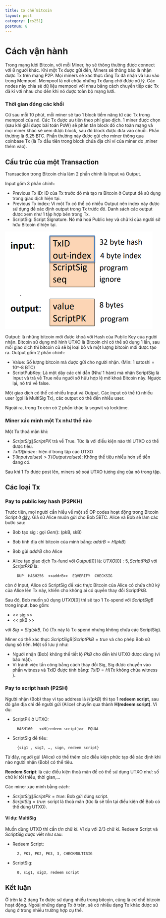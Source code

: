 ```yaml
---
title: Cơ chế Bitcoin
layout: post
category: [cs251]
postnum: 8
---
```


# Cách vận hành

Trong mạng lưới Bitcoin, với mỗi Miner, họ sẽ thông thường được connect với 8 người khác. Khi một Tx được gửi đến, Miners sẽ thông báo là nhận được Tx trên mạng P2P. Mọi miners sẽ xác thực rằng Tx đã nhận và lưu vào trong Mempool. Mempool là nơi chứa những Tx đang chờ được xử lý. Các nodes này chia sẻ dữ liệu mempool với nhau bằng cách chuyển tiếp các Tx đã kí với nhau cho đến khi nó được toàn bộ mạng lưới.

### Thời gian đóng các khối

Cứ sau mỗi 10 phút, mỗi miner sẽ tạo 1 block tiềm năng từ các Tx trong mempool của nó. Các Tx được ưu tiên theo phí giao dịch. 1 miner được chọn (sau khi giải được bài toán PoW) sẽ phân tán block đó cho toàn mạng và mọi miner khác sẽ xem được block, sau đó block được đưa vào chuỗi. Phần thưởng là 6.25 BTC. Phần thưởng này được gửi cho miner thông qua coinbase Tx (là Tx đầu tiên trong block chứa địa chỉ ví của miner do ,miner thêm vào).

## Cấu trúc của một Transaction

Transaction trong Bitcoin chia làm 2 phần chính là Input và Output.

Input gồm 3 phần chính:

- Previous Tx ID: ID của Tx trước đó mà tạo ra Bitcoin ở Output để sử dụng trong giao dịch hiện tại.
- Previous Tx index: Vì một Tx có thể có nhiều Output nên index này được sử dụng để xác định output trong Tx trước đó. Danh sách các output được xem như 1 tập hợp bên trong Tx.
- ScriptSig: Script Signature. Nó mã hoá Public key và chữ kí của người sở hữu Bitcoin ở hiện tại.

<a class="post-image" >
<img itemprop="image"  src="/public/images/post_img/post8_1.PNG"/>
</a>

Output: là những bitcoin mới được khoá với Hash của Public Key của người nhận. Bitcoin sử dụng mô hình UTXO là Bitcoin chỉ có thể sử dụng 1 lần, sau mỗi giao dịch thì bitcoin cũ sẽ bị loại bỏ và một lượng bitcoin mới được tạo ra. Output gồm 2 phần chính:

- Value: Số lượng bitcoin mà được gửi cho người nhận. (Min: 1 satoshi = 10^-8 BTC)
- ScriptPubKey: Là một dãy các chỉ dẫn (Như 1 hàm) mà nhận ScriptSig là Input và trả về True nếu người sở hữu hợp lệ mở khoá Bitcoin này. Ngược lại, nó trả về false.

Một giao dịch có thể có nhiều Input và Output. Các input có thể từ nhiều user (gọi là MultiSig Tx), các output có thể đến nhiều user.

Ngoài ra, trong Tx còn có 2 phần khác là segwit và locktime.

### Miner xác minh một Tx như thế nào

Một Tx thoả mãn khi:

- $ScriptSig \|ScriptPK$ trả về True. Tức là với điều kiện nào thì UTXO có thể được tiêu.
- $TxID\|index$ : hiện ở trong tập các UTXO
- $\sum (Input values) > \sum (Output values)$: Không thể tiêu nhiều hơn số tiền đang có.

Sau khi 1 Tx được post lên, miners sẽ xoá UTXO tương ứng của nó trong tập.

## Các loại Tx

### Pay to public key hash (P2PKH)

Trước tiên, mọi người cần hiểu về một số OP codes hoạt động trong Bitcoin Script ở [đây](https://wiki.bitcoinsv.io/index.php/Opcodes_used_in_Bitcoin_Script).
Giả sử Alice muốn gửi cho Bob 5BTC. Alice và Bob sẽ làm các bước sau:

- Bob tạo sig : gọi $Gen()$:  (pkB, skB)
- Bob tính địa chỉ bitcoin của mình bằng: $addrB = H(pkB)$
- Bob gửi $addrB$ cho Alice
- Alice tạo giao dịch Tx-fund với $Output[0]$ là: $UTXO[0] : 5, ScriptPkB$ với $ScriptPkB$ là:

	    DUP  HASH256  <<addrB>>  EQVERIFY  CHECKSIG

còn ở Input, Alice có ScriptSig để xác thực Bitcoin của Alice có chứa chữ ký của Alice lên Tx này, khiến cho không ai có quyền thay đổi ScriptPkB.

Sau đó, Bob muốn sử dụng $UTXO[0]$ thì sẽ tạo 1 Tx-spend với $ScriptSigB$ trong input, bao gồm:

- << sig >>
- << pkB >>

với $Sig = Sig(skB, Tx)$ (Tx này là Tx-spend nhưng không chứa các ScriptSig).

Miner có thể xác thực $ScriptSigB|ScriptPkB = true$ và cho phép Bob sử dụng số tiền.
Một số lưu ý như:

- Người nhận (Bob) không thể tiết lộ $PkB$ cho đến khi UTXO được dùng (vì bảo mật).
- Vì tránh việc tấn công bằng cách thay đổi Sig, Sig được chuyển vào phần witness và TxID được tính bằng:               $TxID = H(Tx$ không chứa witness $)$.


### Pay to script hash (P2SH)

Người nhận (Bob) thay vì tạo address là $H(pkB)$ thì tạo 1 **redeem script**, sau đó gán địa chỉ để người gửi (Alice) chuyển qua thành **H(redeem script)**.
Ví dụ:

- ScriptPK ở UTXO: 

		HASH160   <<H(redeem script)>>  EQUAL
- ScriptSig để tiêu: 

		{sig1 , sig2, …, sign, redeem script}

Từ đây, người gửi (Alice) có thể thêm các điều kiện phức tạp để xác định khi nào người nhận (Bob) có thể tiêu.

**Reedem Script**: là các điều kiện thoả mãn để có thể sử dụng UTXO như: số chữ kí tối thiểu, thời gian,...

Các miner xác minh bằng cách:

- $ScriptSig\|ScriptPk = true$: Bob gửi đúng script.
- $ScriptSig = true$: script là thoả mãn (tức là sẽ tồn tại điều kiện để Bob có thể dùng UTXO).

#### Ví dụ: MultiSig

Muốn dùng UTXO thì cần $t/n$ chữ kí. Ví dụ với $2 / 3$ chữ kí. Redeem Script và ScriptSig được viết như sau:

- Redeem Script:  

		2, PK1, PK2, PK3, 3, CHECKMULTISIG
- ScriptSig: 
		
		0, sig1, sig3, redeem script

## Kết luận

Ở trên là 2 dạng Tx được sử dụng nhiều trong bitcoin, cũng là cơ chế bitcoin hoạt động. Ngoài những dạng Tx ở trên, sẽ có nhiều dạng Tx khác được sử dụng ở trong nhiều trường hợp cụ thể.
